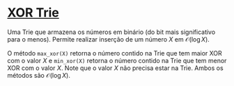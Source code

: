 # [XOR Trie](XorTrie.cpp)

Uma Trie que armazena os números em binário (do bit mais significativo para o menos). Permite realizar inserção de um número $X$ em $\mathcal{O}(\log X)$.

O método `max_xor(X)` retorna o número contido na Trie que tem maior XOR com o valor $X$ e `min_xor(X)` retorna o número contido na Trie que tem menor XOR com o valor $X$. Note que o valor $X$ não precisa estar na Trie. Ambos os métodos são $\mathcal{O}(\log X)$.

